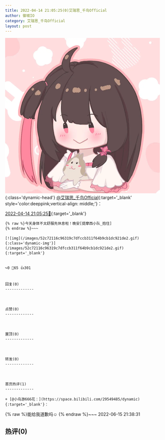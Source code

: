 ```yaml
---
title: 2022-04-14 21:05:25(0)艾瑞思_千鸟Official
author: 御坂IO
category: 艾瑞思_千鸟Official
layout: post
---
```


![img](/images/7e08840c56f251de28bdf766b647bd5fe9a5d50a.jpg){:class='dynamic-head'}
[@艾瑞思_千鸟Official](https://space.bilibili.com/1090010845/dynamic){:target='_blank' style='color:deeppink;vertical-align: middle;'}：

[2022-04-14 21:05:25🔗](https://t.bilibili.com/648982980442718227){:target='_blank'}

~~~
{% raw %}今天身体不太舒服先休息啦！晚安[提摩西小队_抱住]
{% endraw %}~~~

[![img](/images/52c72116c96319c7dfccb311f64b9cb1dc921de2.gif){:class='dynamic-img'}](/images/52c72116c96319c7dfccb311f64b9cb1dc921de2.gif){:target='_blank'}


↪️0 💬65 👍301


回复(0)
-------------



点赞(0)
-------------



置顶(0)
-------------



转发(0)
-------------



首页热评(1)
-------------

+ [@小鸟游666花：](https://space.bilibili.com/29549485/dynamic){:target='_blank'}：
~~~
{% raw %}能给我道歉吗☺
{% endraw %}~~~
2022-06-15 21:38:31


热评(0)
-------------



